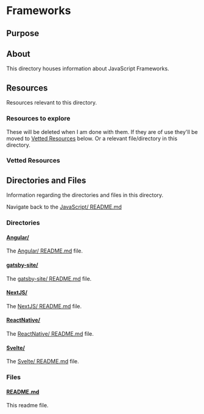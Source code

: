 # Frameworks

## Purpose

<!-- The purpose of this directory is to [...]. -->

## About

This directory houses information about JavaScript Frameworks.

<!-- [Some information about this directory.] -->

## Resources

Resources relevant to this directory.

### Resources to explore

These will be deleted when I am done with them. If they are of use they'll be moved to [Vetted Resources](#vetted-resources) below. Or a relevant file/directory in this directory.

<!-- - first resource

- second resource -->

### Vetted Resources

## Directories and Files

Information regarding the directories and files in this directory.

Navigate back to the [JavaScript/ README.md](../README.md)

### Directories

#### [Angular/](./Angular/)

<!-- [About_this_directory.]

[More_info_about_this_directory.] -->

The [Angular/ README.md](./Angular/README.md) file.

#### [gatsby-site/](./gatsby-site/)

<!-- [About_this_directory.]

[More_info_about_this_directory.] -->

The [gatsby-site/ README.md](./gatsby-site/README.md) file.

#### [NextJS/](./NextJS/)

<!-- [About_this_directory.]

[More_info_about_this_directory.] -->

The [NextJS/ README.md](./NextJS/README.md) file.

#### [ReactNative/](./ReactNative/)

<!-- [About_this_directory.]

[More_info_about_this_directory.] -->

The [ReactNative/ README.md](./ReactNative/README.md) file.

#### [Svelte/](./Svelte/)

<!-- [About_this_directory.]

[More_info_about_this_directory.] -->

The [Svelte/ README.md](./Svelte/README.md) file.

### Files

<!-- #### [name_of_other_file_in_here.extension]()

[About_this_file.]

[More_info_about_this_file.] -->

#### [README.md](./README.md)

This readme file.
